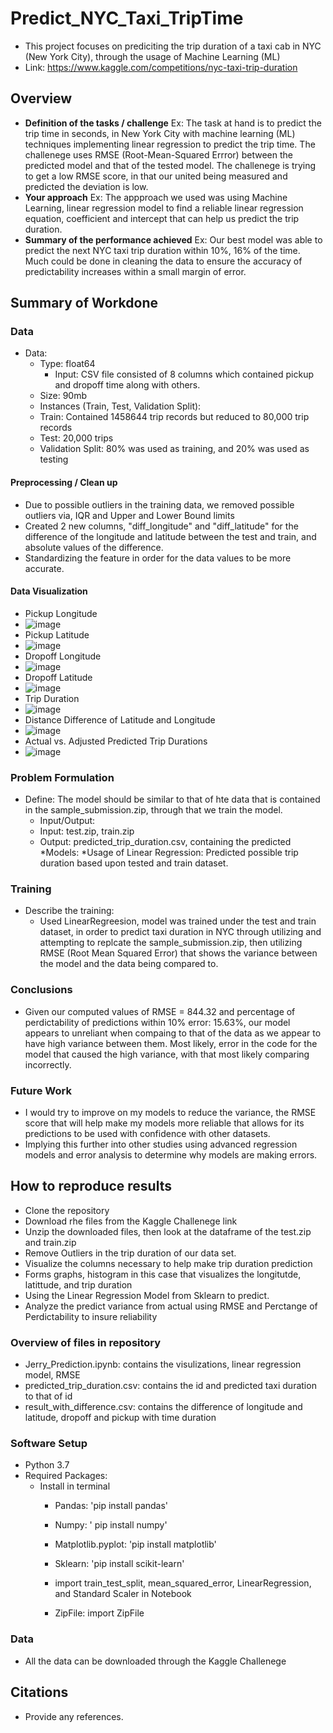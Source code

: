 # Predict_NYC_Taxi_TripTime

* This project focuses on prediciting the trip duration of a taxi cab in NYC (New York City), through the usage of Machine Learning (ML)
* Link: https://www.kaggle.com/competitions/nyc-taxi-trip-duration
  
## Overview

  * **Definition of the tasks / challenge**  Ex: The task at hand is to predict the trip time in seconds, in New York City with machine learning (ML) techniques implementing linear regression to predict the trip time. The challenege uses RMSE (Root-Mean-Squared Errror) between the predicted model and that of the tested model. The challenege is trying to get a low RMSE score, in that our united being measured and predicted the deviation is low.
  * **Your approach** Ex: The appproach we used was using Machine Learning, linear regression model to find a reliable linear regression equation, coefficient and intercept that can help us predict the trip duration.
  * **Summary of the performance achieved** Ex: Our best model was able to predict the next NYC taxi trip duration within 10%, 16% of the time. Much could be done in cleaning the data to ensure the accuracy of predictability increases within a small margin of error. 

## Summary of Workdone

### Data

* Data:
  * Type: float64
    * Input: CSV file consisted of 8 columns which contained pickup and dropoff time along with others.
  * Size: 90mb
  * Instances (Train, Test, Validation Split):
  * Train: Contained 1458644 trip records but reduced to 80,000 trip records
  * Test: 20,000 trips
  * Validation Split: 80% was used as training, and 20% was used as testing

#### Preprocessing / Clean up

* Due to possible outliers in the training data, we removed possible outliers via, IQR and Upper and Lower Bound limits
* Created 2 new columns, "diff_longitude" and "diff_latitude" for the difference of the longitude and latitude between the test and train, and absolute values of the difference.
* Standardizing the feature in order for the data values to be more accurate.

#### Data Visualization
* Pickup Longitude
* ![image](https://github.com/jerryd2002/Predict_NYC_Taxi_TripTime/assets/98507605/d4878813-3d5b-4f11-bb07-d0e1fc466c5f)
* Pickup Latitude
* ![image](https://github.com/jerryd2002/Predict_NYC_Taxi_TripTime/assets/98507605/cfe9b880-9402-406c-b38d-57ba80b30543)
*  Dropoff Longitude
* ![image](https://github.com/jerryd2002/Predict_NYC_Taxi_TripTime/assets/98507605/e93b8de3-85be-46ca-9554-ce88d50fc6a3)
*  Dropoff Latitude
* ![image](https://github.com/jerryd2002/Predict_NYC_Taxi_TripTime/assets/98507605/88c27193-98e3-4c36-b1fd-e48322c8a16d)
*  Trip Duration
* ![image](https://github.com/jerryd2002/Predict_NYC_Taxi_TripTime/assets/98507605/7a684a51-8cc2-4ce1-8a08-11311ab66938)
*  Distance Difference of Latitude and Longitude
* ![image](https://github.com/jerryd2002/Predict_NYC_Taxi_TripTime/assets/98507605/c22bea9d-c6b3-4ad8-8ddc-d3aa978a099b)
*  Actual vs. Adjusted Predicted Trip Durations
* ![image](https://github.com/jerryd2002/Predict_NYC_Taxi_TripTime/assets/98507605/82753088-bbf9-4413-bc91-79fb6b691260)



### Problem Formulation

* Define: The model should be similar to that of hte data that is contained in the sample_submission.zip, through that we train the model.
   * Input/Output:
   * Input: test.zip, train.zip
   * Output: predicted_trip_duration.csv, containing the predicted
*Models:
  *Usage of Linear Regression: Predicted possible trip duration based upon tested and train dataset.

### Training

* Describe the training:
  * Used LinearRegreesion, model was trained under the test and train dataset, in order to predict taxi duration in NYC through utilizing and attempting to replcate the sample_submission.zip, then utilizing RMSE (Root Mean Squared Error) that shows the variance between the model and the data being compared to.
  

### Conclusions

* Given our computed values of RMSE = 844.32 and percentage of perdictability of predictions within 10% error: 15.63%, our model appears to unreliant when compaing to that of the data as we appear to have high variance between them. Most likely, error in the code for the model that caused the high variance, with that most likely comparing incorrectly.

### Future Work

* I would try to improve on my models to reduce the variance, the RMSE score that will help make my models more reliable that allows for its predictions to be used with confidence with other datasets.
* Implying this further into other studies using advanced regression models and error analysis to determine why models are making errors.

## How to reproduce results
 * Clone the repository
 * Download rhe files from the Kaggle Challenege link
 * Unzip the downloaded files, then look at the dataframe of the test.zip and train.zip
 * Remove Outliers in the trip duration of our data set.
 * Visualize the columns necessary to help make trip duration prediction
 * Forms graphs, histogram in this case that visualizes the longitutde, latittude, and trip duration
 * Using the Linear Regression Model from Sklearn to predict.
 * Analyze the predict variance from actual using RMSE and Perctange of Perdictability to insure reliability 
   


### Overview of files in repository

* Jerry_Prediction.ipynb: contains the visulizations, linear regression model, RMSE
* predicted_trip_duration.csv: contains the id and predicted taxi duration to that of id
* result_with_difference.csv: contains the difference of longitude and latitude, dropoff and pickup with time duration 

### Software Setup
* Python 3.7
* Required Packages:
  * Install in terminal
    * Pandas: 'pip install pandas'
    * Numpy: ' pip install numpy'
    * Matplotlib.pyplot: 'pip install matplotlib'
    * Sklearn: 'pip install scikit-learn'
    * import train_test_split, mean_squared_error, LinearRegression, and Standard Scaler in Notebook
      
    * ZipFile: import ZipFile
  

### Data
 * All the data can be downloaded through the Kaggle Challenege



## Citations

* Provide any references.






